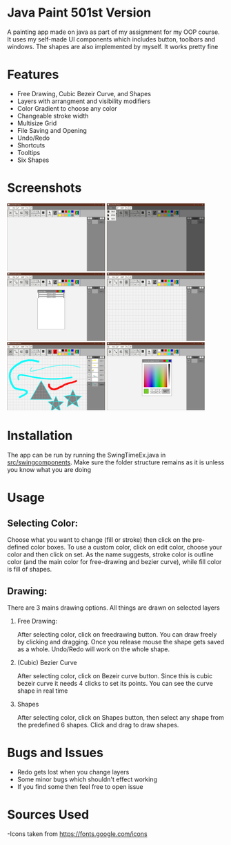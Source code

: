 # Java Paint 501st Version
A painting app made on java as part of my assignment for my OOP course. It uses my self-made UI components which includes button, toolbars and windows. The shapes are also implemented by myself. It works pretty fine

# Features
- Free Drawing, Cubic Bezeir Curve, and Shapes
- Layers with arrangment and visibility modifiers
- Color Gradient to choose any color
- Changeable stroke width
- Multisize Grid
- File Saving and Opening
- Undo/Redo 
- Shortcuts
- Tooltips
- Six Shapes

# Screenshots
<img src="screenshots/blank_screen.png" width="45%" />
<img src="screenshots/file_menu.png" width="45%" />
<img src="screenshots/opening_saved_files.png" width="45%" />
<img src="screenshots/grid.png" width="45%" />
<img src="screenshots/free_drawing_and_bezier_curves.png" width="45%" />
<img src="screenshots/color_gradient.png" width="45%" />


# Installation
The app can be run by running the SwingTimeEx.java in [src/swingcomponents](src/swingComponents/SwingTimerEx.java). Make sure the folder structure remains as it is unless you know what you are doing

# Usage
## Selecting Color:
Choose what you want to change (fill or stroke) then click on the pre-defined color boxes. To use a custom color, click on edit color, choose your color and then click on set. As the name suggests, stroke color is outline color (and the main color for free-drawing and bezier curve), while fill color is fill of shapes.

## Drawing:
 There are 3 mains drawing options. All things are drawn on selected layers

1. Free Drawing:

    After selecting color, click on freedrawing button. You can draw freely by clicking and dragging. Once you release mouse the shape gets saved as a whole. Undo/Redo will work on the whole shape. 
2. (Cubic) Bezier Curve

    After selecting color, click on Bezeir curve button. Since this is cubic bezeir curve it needs 4 clicks to set its points. You can see the curve shape in real time

3. Shapes

    After selecting color, click on Shapes button, then select any shape from the predefined 6 shapes. Click and drag to draw shapes. 


# Bugs and Issues
- Redo gets lost when you change layers
- Some minor bugs which shouldn't effect working
- If you find some then feel free to open issue

# Sources Used

-Icons taken from https://fonts.google.com/icons